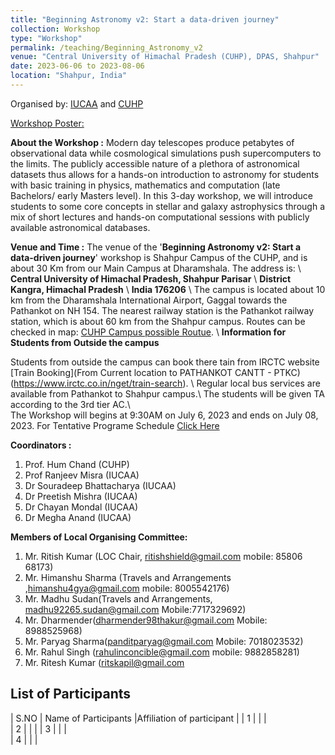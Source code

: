 ```yaml
---
title: "Beginning Astronomy v2: Start a data-driven journey"
collection: Workshop
type: "Workshop"
permalink: /teaching/Beginning_Astronomy_v2
venue: "Central University of Himachal Pradesh (CUHP), DPAS, Shahpur"
date: 2023-06-06 to 2023-08-06
location: "Shahpur, India"
---
```

Organised by: [IUCAA](https://www.iucaa.in/en/) and [CUHP](https://www.cuhimachal.ac.in/index.php/SPMS/department/dept_physics_astronomical)

[Workshop Poster:](https://web.iucaa.in/attachments/events/BA2SDDJ-2023.pdf)

**About the Workshop :** Modern day telescopes produce petabytes of observational data while cosmological simulations push supercomputers to the limits. The publicly accessible nature of a plethora of astronomical datasets thus allows for a hands-on introduction to astronomy for students with basic training in physics, mathematics and computation (late Bachelors/ early Masters level). In this 3-day workshop, we will introduce students to some core concepts in stellar and galaxy astrophysics through a mix of short lectures and hands-on computational sessions with publicly available astronomical databases.

**Venue and Time :**  The venue of the '**Beginning Astronomy v2: Start a data-driven journey**' workshop is Shahpur Campus of the CUHP, and is about 30 Km from our Main Campus at Dharamshala. The address is: \\
                    **Central University of Himachal Pradesh, Shahpur Parisar** \\
                    **District Kangra, Himachal Pradesh** \\
                    **India 176206** \\
 The campus is located about 10 km from the Dharamshala International Airport, Gaggal towards the Pathankot on NH 154. The nearest railway station is the Pathankot railway station, which is about 60 km from the Shahpur campus. Routes can be checked in map: [CUHP Campus possible Routue](https://www.google.com/maps/d/u/0/edit?mid=1xNufatJWEkh58pcnHaqmh9eRrv1IjHg&usp=sharing). \\
 **Information for Students from Outside the campus**

 Students from outside the campus can book there tain from IRCTC website [Train Booking](From Current location to PATHANKOT CANTT - PTKC)(https://www.irctc.co.in/nget/train-search). \\
 Regular local bus services are available from Pathankot to Shahpur campus.\\ The students will be given TA according to the 3rd tier AC.\\  
 The Workshop will begins at 9:30AM on July 6, 2023 and ends on July 08, 2023. For Tentative Programe Schedule [Click Here](https://chandrastarclub.github.io/files/program-BA_web.pdf)

**Coordinators :**

1. Prof. Hum Chand (CUHP)
2. Prof Ranjeev Misra (IUCAA)
3. Dr Souradeep Bhattacharya (IUCAA)
4. Dr Preetish Mishra (IUCAA)
5. Dr Chayan Mondal (IUCAA)
6. Dr Megha Anand (IUCAA)

**Members of Local Organising Committee:**

1. Mr. Ritish Kumar (LOC Chair, ritishshield@gmail.com mobile: 85806 68173)
1. Mr. Himanshu Sharma (Travels and Arrangements ,himanshu4gya@gmail.com mobile: 8005542176)
1. Mr. Madhu Sudan(Travels and Arrangements, madhu92265.sudan@gmail.com Mobile:7717329692)
1. Mr. Dharmender(dharmender98thakur@gmail.com Mobile: 8988525968)
1. Mr. Paryag Sharma(panditparyag@gmail.com Mobile: 7018023532)
1. Mr. Rahul Singh (rahulinconcible@gmail.com  mobile: 9882858281)
1. Mr. Ritesh Kumar (ritskapil@gmail.com

## List of Participants

  | S.NO  | Name of Participants  |Affiliation of participant |
  | 1     |           |           |  
  | 2     |           |           |
  | 3     |           |           |  
  | 4     |           |           |  
